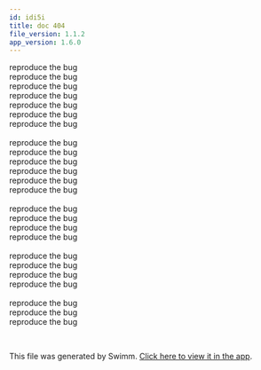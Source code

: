 ```yaml
---
id: idi5i
title: doc 404
file_version: 1.1.2
app_version: 1.6.0
---
```


reproduce the bug<br/>
reproduce the bug<br/>
reproduce the bug<br/>
reproduce the bug<br/>
reproduce the bug<br/>
reproduce the bug<br/>
reproduce the bug<br/>
<br/>reproduce the bug<br/>
reproduce the bug<br/>
reproduce the bug<br/>
reproduce the bug<br/>
reproduce the bug<br/>
reproduce the bug<br/>
<br/>reproduce the bug<br/>
reproduce the bug<br/>
reproduce the bug<br/>
reproduce the bug<br/>
<br/>reproduce the bug<br/>
reproduce the bug<br/>
reproduce the bug<br/>
reproduce the bug<br/>
<br/>reproduce the bug<br/>
reproduce the bug<br/>
reproduce the bug<br/>

<br/>

This file was generated by Swimm. [Click here to view it in the app](http://localhost:5002/repos/Z2l0aHViJTNBJTNBTm9hUmVwbyUzQSUzQU5vYW96ZXI=/docs/idi5i).
